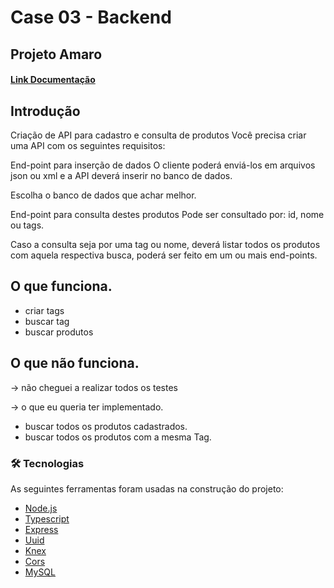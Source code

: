# Case 03 - Backend
## Projeto Amaro

#### [Link Documentação](https://documenter.getpostman.com/view/20084732/VUxRQmuA)

## Introdução

Criação de API para cadastro e consulta de produtos
Você precisa criar uma API com os seguintes requisitos:

End-point para inserção de dados
O cliente poderá enviá-los em arquivos json ou xml e a API deverá inserir no banco de dados.

Escolha o banco de dados que achar melhor.

End-point para consulta destes produtos
Pode ser consultado por: id, nome ou tags.

Caso a consulta seja por uma tag ou nome, deverá listar todos os produtos com aquela respectiva busca, poderá ser feito em um ou mais end-points.


##
## O que funciona.
- criar tags
- buscar tag
- buscar produtos
##
## O que não funciona.
-> não cheguei a realizar todos os testes

-> o que eu queria ter implementado.
- buscar todos os produtos cadastrados.
- buscar todos os produtos com a mesma Tag.



### 🛠 Tecnologias

As seguintes ferramentas foram usadas na construção do projeto:

- [Node.js](https://nodejs.org/en/)
- [Typescript](https://www.typescriptlang.org/docs/)
- [Express](https://expressjs.com/pt-br/)
- [Uuid](https://www.npmjs.com/package/uuid)
- [Knex](https://knexjs.org/)
- [Cors](https://www.npmjs.com/package/cors)
- [MySQL](https://dev.mysql.com/doc/)